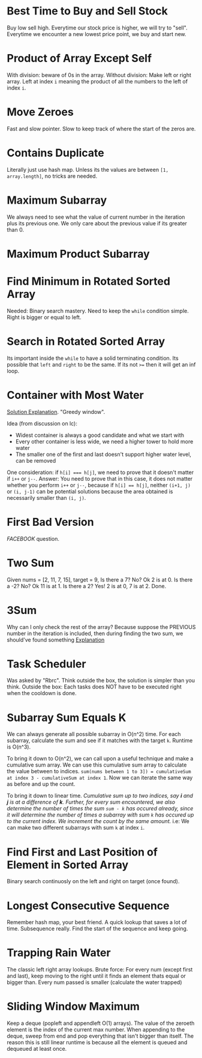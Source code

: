 # Best Time to Buy and Sell Stock
Buy low sell high.
Everytime our stock price is higher, we will try to "sell".
Everytime we encounter a new lowest price point, we buy and start new.

# Product of Array Except Self
With division: beware of 0s in the array.
Without division: Make left or right array. Left at index `i` meaning the product of all the numbers to the left of index `i`.

# Move Zeroes
Fast and slow pointer. Slow to keep track of where the start of the zeros are.

# Contains Duplicate
Literally just use hash map. Unless its the values are between `[1, array.length]`, no tricks are needed.

# Maximum Subarray
We always need to see what the value of current number in the iteration plus its previous one.
We only care about the previous value if its greater than 0.

# Maximum Product Subarray

# Find Minimum in Rotated Sorted Array
Needed: Binary search mastery.
Need to keep the `while` condition simple. Right is bigger or equal to left.

# Search in Rotated Sorted Array
Its important inside the `while` to have a solid terminating condition.
Its possible that `left` and `right` to be the same. If its not `>=` then it will get an inf loop.

# Container with Most Water
[Solution Explanation](https://leetcode.com/problems/container-with-most-water/discuss/6099/yet-another-way-to-see-what-happens-in-the-on-algorithm).
"Greedy window".

Idea (from discussion on lc):
- Widest container is always a good candidate and what we start with
- Every other container is less wide, we need a higher tower to hold more water
- The smaller one of the first and last doesn't support higher water level, can be removed

One consideration: if `h[i] === h[j]`, we need to prove that it doesn't matter if `i++` or `j--`.
Answer:
You need to prove that in this case, it does not matter whether you perform `i++` or `j--`, because if `h[i] == h[j]`, neither `(i+1, j)` or `(i, j-1)` can be potential solutions because the area obtained is necessarily smaller than `(i, j)`.

# First Bad Version
*FACEBOOK* question.

# Two Sum
Given nums = [2, 11, 7, 15], target = 9,
Is there a 7? No? Ok 2 is at 0.
Is there a -2? No? Ok 11 is at 1.
Is there a 2? Yes! 2 is at 0, 7 is at 2. Done.

# 3Sum
Why can I only check the rest of the array? Because suppose the PREVIOUS number in the iteration is included, then during finding the two sum, we should've found something
[Explanation](https://leetcode.com/problems/3sum/discuss/232712/Best-Python-Solution-(Explained))

# Task Scheduler
Was asked by "Rbrc".
Think outside the box, the solution is simpler than you think.
Outside the box: Each tasks does NOT have to be executed right when the cooldown is done.

# Subarray Sum Equals K
We can always generate all possible subarray in O(n^2) time. For each subarray, calculate the sum and see if it matches with the target `k`. Runtime is O(n^3).

To bring it down to O(n^2), we can call upon a useful technique and make a cumulative sum array. We can use this cumulative sum array to calculate the value between to indices.
`sum(nums between 1 to 3]) = cumulativeSum at index 3 - cumulativeSum at index 1`.
Now we can iterate the same way as before and up the count.

To bring it down to linear time.
*Cumulative sum up to two indices, say **i** and **j** is at a difference of **k**.*
*Further, for every sum encountered, we also determine the number of times the sum `sum - k` has occured already, since it will determine the number of times a subarray with sum `k` has occured up to the current index. We increment the count by the same amount.*
i.e: We can make two different subarrays with sum `k` at index `i`.

# Find First and Last Position of Element in Sorted Array
Binary search continuosly on the left and right on target (once found).

# Longest Consecutive Sequence
Remember hash map, your best friend. A quick lookup that saves a lot of time. Subsequence really.
Find the start of the sequence and keep going.

# Trapping Rain Water
The classic left right array lookups.
Brute force: For every num (except first and last), keep moving to the right until it finds an element thats equal or bigger than. Every num passed is smaller (calculate the water trapped)

# Sliding Window Maximum
Keep a deque (popleft and appendleft O(1) arrays). The value of the zeroeth element is the index of the current max number.
When appending to the deque, sweep from end and pop everything that isn't bigger than itself.
The reason this is still linear runtime is because all the element is queued and dequeued at least once.
